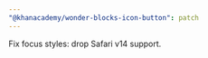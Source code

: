 ```yaml
---
"@khanacademy/wonder-blocks-icon-button": patch
---
```


Fix focus styles: drop Safari v14 support.
